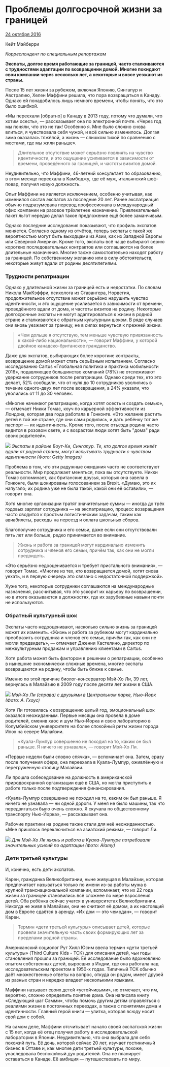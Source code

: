 # Проблемы долгосрочной жизни за границей

[24 октября 2016](https://www.bbc.com/worklife/article/20161024-the-problem-with-being-a-long-term-expat) 

Кейт Мэйберри 

_Корреспондент по специальным репортажам_


**Экспаты, долгое время работающие за границей, часто сталкиваются с трудностями адаптации по возвращении домой. Многие покидают свои компании через несколько лет, а некоторые и вовсе уезжают из страны.**

После 15 лет жизни за рубежом, включая Японию, Сингапур и Австралию, Хелен Маффини решила, что пора возвращаться в Канаду. Однако ей понадобилось лишь немного времени, чтобы понять, что это было ошибкой.  

«Мы переехали [обратно] в Канаду в 2013 году, потому что думали, что хотим осесть», — рассказывает она по электронной почте. «Через год мы поняли, что это не так! Особенно я. Мне было сложно снова влиться, я чувствовала себя чужой, и всё сильно изменилось. Долгая зима оказалась тяжёлой, а жизнь — слишком тихой по сравнению с местами, где мы жили раньше».  

> Длительное отсутствие может серьёзно повлиять на чувство идентичности, и это ощущение усиливается в зависимости от времени, проведённого за границей, и частоты визитов домой.  

Неудивительно, что Маффини, 46-летний консультант по образованию, в этом месяце переехала в Камбоджу, где её муж, итальянский шеф-повар, получил новую должность.

Опыт Маффини не является исключением, особенно учитывая, как изменился состав экспатов за последние 20 лет. Ранее экспатриация обычно подразумевала перевод профессионала в международный офис компании на разовое трёхлетнее назначение. Привлекательный пакет льгот нередко делал такое предложение ещё более заманчивым.

Однако последние исследования показывают, что профиль экспатов меняется. Согласно одному из отчётов, теперь экспаты с такой же вероятностью могут быть выходцами из Азии, как из Западной Европы или Северной Америки. Кроме того, экспаты всё чаще выбирают серию коротких последовательных контрактов или соглашаются на более длительные назначения. Многие также самостоятельно находят работу за границей. По собственному желанию или в силу обстоятельств, некоторые живут вдали от родины десятилетиями.

### Трудности репатриации

Однако у длительной жизни за границей есть и недостатки. По словам Никола МакКэффри, психолога из Ставангера, Норвегия, продолжительное отсутствие может серьёзно нарушить чувство идентичности, и это ощущение усиливается в зависимости от времени, проведённого вдали от дома, и частоты визитов на родину. Некоторые долгосрочные экспаты не могут адаптироваться к жизни в родной стране и сталкиваются с обратным культурным шоком. В ряде случаев они вновь уезжают за границу, не в силах вернуться к прежней жизни.

> «Чем дольше я отсутствую, тем меньше чувствую привязанность к какой-либо национальности», — говорит Маффини, у которой двойное канадско-британское гражданство.

Даже для экспатов, выбирающих более короткие контракты, возвращение домой может стать серьёзным испытанием. Согласно исследованию Cartus «Глобальная политика и практика мобильности 2016», подавляющее большинство компаний (78%) не отслеживают удержание сотрудников после репатриации. Однако среди тех, кто это делает, 52% сообщили, что от нуля до 10 сотрудников уволились в течение одного-двух лет после возвращения, а 24% указали, что уволились от 11 до 30 человек.

«Многие начинают репатриацию, когда хотят осесть и создать семью», — отмечает Никки Томас, коуч по карьерной эффективности из Лондона, которая два года работала в Гонконге. «Это желание растить детей в той же стране, где они сами родились, и дать ребёнку тот же паспорт — их идентичность. Кроме того, после отъезда родина часто видится в розовом свете, и с возрастом люди хотят быть "дома" ради своих родителей».

![](https://ichef.bbci.co.uk/images/ic/1920xn/p04cycgy.jpg.webp)
_Экспаты в районе Боут-Ки, Сингапур. Те, кто долгое время живёт вдали от родной страны, могут испытывать трудности с чувством идентичности (Фото: Getty Images)_

Проблема в том, что эти радужные ожидания часто не соответствуют реальности. Мир продолжает меняться, пока вы отсутствуете. Никки Томас вспоминает, как британские друзья, которых она завела в Гонконге, были шокированы голосованием за Brexit. «Думаю, это их напугало; их родина уже не была такой, какой они её оставили», — говорит она.  

Хотя многие организации тратят значительные суммы — иногда до трёх годовых зарплат сотрудника — на экспатриацию, процесс возвращения часто сводится к простым логистическим задачам, таким как авиабилеты, расходы на переезд и оплата школьных сборов.  

Благополучие сотрудника и его семьи, даже если они отсутствовали пять лет или больше, редко принимается во внимание.  

> Жизнь и работа за границей могут кардинально изменить сотрудника и членов его семьи, причём так, как они не могли предвидеть.

«Это серьёзно недооценивается и требует пристального внимания», — говорит Томас. «Многие из тех, кто возвращается домой, хотят снова уехать, и в первую очередь это связано с недостаточной поддержкой».  

Хуже того, некоторые сотрудники соглашаются на международные назначения, рассчитывая, что это ускорит их карьеру по возвращении, но в итоге оказываются в должностях, где их зарубежные навыки почти не используются.  

### Обратный культурный шок  

Экспаты часто недооценивают, насколько сильно жизнь за границей может их изменить. «Жизнь и работа за рубежом могут кардинально преобразить сотрудника и членов его семьи, причём так, как они не могли предвидеть», — отмечает Дженни Кастелино, директор по межкультурным продажам и управлению клиентами в Cartus.  

Хотя работа может быть фактором в решении о репатриации, особенно в нынешние экономически сложные времена, многие экспаты возвращаются на родину, чтобы быть ближе к семье.

Именно по этой причине биолог-консерватор Мэй-Хо Ли, 39 лет, вернулась в Малайзию в 2009 году после десяти лет жизни в США.  

![](https://ichef.bbci.co.uk/images/ic/1920xn/p04cy92c.jpg.webp)
_Мэй-Хо Ли (справа) с друзьями в Центральном парке, Нью-Йорк (Фото: А. Гхоус)_

Хотя Ли готовилась к возвращению целый год, эмоциональный шок оказался неожиданным. Первые месяцы она провела в доме родителей, сменив хаос и шум Нью-Йорка и свою лабораторию в Колумбийском университете на более спокойный ритм жизни города Ипох на севере Малайзии.  

> «Куала-Лумпур совершенно не походил на то, каким он был раньше. Я ничего не узнавала», — говорит Мэй-Хо Ли.

«Первые недели были словно спячка», — вспоминает она. Затем, сразу после получения офера, она переехала в Куала-Лумпур, оживлённую и перегруженную столицу Малайзии.  

Ли прошла собеседование на должность в американской природоохранной организации ещё в США, но могла приступить к работе только после подтверждения финансирования.  

«Куала-Лумпур совершенно не походил на то, каким он был раньше. Я ничего не узнавала — ни одной дороги. У меня не было машины, так что передвигаться было очень сложно. Я скучала по общественному транспорту Нью-Йорка», — рассказывает она.  

Рабочие практики на родине также стали для неё неожиданностью. «Мне пришлось переключиться на азиатский режим», — говорит Ли.  

![](https://ichef.bbci.co.uk/images/ic/1920xn/p04cych6.jpg.webp)
_Для Мэй-Хо Ли жизнь и работа в Куала-Лумпуре потребовали значительных усилий по адаптации (Фото: Alamy)_

### Дети третьей культуры

И, конечно, есть дети экспатов.  

Карен, гражданка Великобритании, ныне живущая в Малайзии, которая предпочитает называться только по имени из-за работы мужа в крупной транснациональной компании, вспоминает, что их 22 года жизни за границей становились всё сложнее по мере взросления детей. Оба ребёнка сейчас учатся в университетах Великобритании. Никогда не живя в Малайзии, они не считают её домом, а их настоящий дом в Европе сдаётся в аренду. «Их дом — это чемодан», — говорит Карен.  

> Термин «дети третьей культуры» описывает детей, которые провели значительную часть своих формирующих лет за пределами родной страны.  

Американский социолог Рут Хилл Юсим ввела термин «дети третьей культуры» (Third Culture Kids - TCK) для описания детей, чьи годы становления прошли за границей. Её исследование было вдохновлено опытом собственных детей, выросших в Индии, где она работала над исследовательским проектом в 1950-х годах. Типичный TCK обычно даёт множественные ответы на вопрос, откуда он родом, имеет друзей из разных стран и нередко владеет несколькими языками.  

Маффини называет своих детей «устойчивыми», но отмечает, что им, вероятно, сложно определить понятие дома. Она написала книгу «Следующий шаг Сэмми», чтобы помочь другим детям справляться с реалиями жизни в постоянных переездах, а также с понятиями дома и идентичности. Главный герой книги — улитка, которая всюду носит свой дом с собой.

На самом деле, Маффини отсчитывает начало своей экспатской жизни с 15 лет, когда её отец получил работу в исследовательской лаборатории в Японии. Неудивительно, что она выбрала для себя похожий путь. Её дочь, которой сейчас 20 лет, изучает гостиничный бизнес в Оттаве и, как многие дети третьей культуры, похоже, унаследовала беспокойный дух родителей. Она не планирует оставаться в Канаде. Её амбиция — путешествовать по миру.
